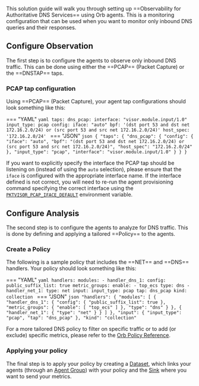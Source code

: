 This solution guide will walk you through setting up ==Observability for Authoritative DNS Services== using Orb agents. This is a monitoring configuration that can be used when you want to monitor only inbound DNS queries and their responses.

## Configure Observation

The first step is to configure the agents to observe only inbound DNS traffic. This can be done using either the ==PCAP== (Packet Capture) or the ==DNSTAP== taps.

### PCAP tap configuration

Using ==PCAP== (Packet Capture), your agent tap configurations should look something like this:

=== "YAML"
    ```yaml
    taps:
        dns_pcap:
            interface: "visor.module.input/1.0"
            input_type: pcap
            config:
                iface: "auto"
                bpf: '(dst port 53 and dst net 172.16.2.0/24) or (src port 53 and src net 172.16.2.0/24)'
                host_spec: '172.16.2.0/24'
    ```
=== "JSON"
    ```json
    {
        "taps": {
            "dns_pcap": {
                "config": {
                    "iface": "auto",
                    "bpf": "(dst port 53 and dst net 172.16.2.0/24) or (src port 53 and src net 172.16.2.0/24)",
                    "host_spec": "172.16.2.0/24"
                },
                "input_type": "pcap",
                "interface": "visor.module.input/1.0"
            }
        }
    }
    ```

If you want to explicitly specify the interface the PCAP tap should be listening on (instead of using the `auto` selection), please ensure that the `iface` is configured with the appropriate interface name. If the interface defined is not correct, you will need to re-run the agent provisioning command specifying the correct interface using the [`PKTVISOR_PCAP_IFACE_DEFAULT`](/documentation/running_orb_agent#sample-provisioning-commands) environment variable.

## Configure Analysis

The second step is to configure the agents to analyze for DNS traffic. This is done by defining and applying a tailored ==Policy== to the agents.

### Create a Policy

The following is a sample policy that includes the ==NET== and ==DNS== handlers. Your policy should look something like this:

=== "YAML"
    ```yaml
    handlers:
        modules:
            - handler_dns_1:
                config:
                    public_suffix_list: true
                metric_groups:
                    enable:
                        - top_ecs
                type: dns
            - handler_net_1:
                type: net
    input:
        input_type: pcap
        tap: dns_pcap
    kind: collection
    ```
=== "JSON"
    ```json
    "handlers": {
        "modules": [
            {
                "handler_dns_1": {
                    "config": {
                        "public_suffix_list": true
                    },
                    "metric_groups": {
                        "enable": [
                            "top_ecs"
                        ]
                    },
                    "type": "dns"
                }
            },
            {
                "handler_net_1": {
                    "type": "net"
                }
            }
        ]
    },
    "input": {
        "input_type": "pcap",
        "tap": "dns_pcap"
    },
    "kind": "collection"
    ```

For a more tailored DNS policy to filter on specific traffic or to add (or exclude) specific metrics, please refer to the [Orb Policy Reference](/documentation/advanced_policies).

### Applying your policy

The final step is to apply your policy by creating a [Dataset](/getting_started/#create-a-dataset), which links your agents (through an [Agent Group](/getting_started/#create-an-agent-group)) with your policy and the [Sink](/getting_started/#create-a-sink) where you want to send your metrics.
